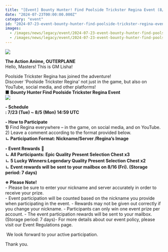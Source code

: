 ```yaml
---
title: "[Event] Bounty Hunter! Find Poolside Trickster Regina Event (8/16 Completed)"
date: "2024-07-23T00:00:00.000Z"
category: "event"
id: "2024-07-23-event-bounty-hunter-find-poolside-trickster-regina-event-8-16-completed"
images:
  - /images/news/legacy/event/2024-07-23-event-bounty-hunter-find-poolside-trickster-regina-event-8-16-completed/349332a5293c43db99d10f0eb42edfad.webp
  - /images/news/legacy/event/2024-07-23-event-bounty-hunter-find-poolside-trickster-regina-event-8-16-completed/82c118f859804d32844422bc63fd1425.webp
---
```


![](/images/news/legacy/event/2024-07-23-event-bounty-hunter-find-poolside-trickster-regina-event-8-16-completed/349332a5293c43db99d10f0eb42edfad.webp)  

**The Action Anime, OUTERPLANE**  
Hello, Masters! This is GM Lisha!  

Poolside Trickster Regina has joined the adventure!  
Discover 'Poolside Trickster Regina' not just in the game, but also on YouTube, social media, and other platforms!  
**■** **Bounty Hunter Find Poolside Trickster Regina Event**  
![](/images/news/legacy/event/2024-07-23-event-bounty-hunter-find-poolside-trickster-regina-event-8-16-completed/82c118f859804d32844422bc63fd1425.webp)  
  
**\- Schedule**  
**: 7/23 (Tue) ~ 8/5 (Mon) 14:59 UTC**  
  
**\- How to Participate**  
**1)** Find Regina everywhere – in the game, on social media, and on YouTube.  
2) Leave a comment according to the format provided below.  
**ㄴ Participation Format: Nickname/Server /Regina’s Image**  
  
**\- Event Rewards** **🎁**  
**ㄴ** **All Participants: Epic Quality Present Selection Chest x3**  
**ㄴ** **5 Lucky Winners:Legendary Quality Present Selection Chest x2**  
**ㄴ** **Event rewards will be sent to your mailbox on 8/16 (Fri). (Storage period: 7 days)**  
  
**※ Please Note!**  
\- Please be sure to enter your nickname and server accurately in order to receive your prize.  
\- Event participation will be counted based on the nickname you provide when participating in the event. - Rewards may not be given out correctly if you change your nickname. - Participants can only win one event prize per account. - The event participation rewards will be sent to your mailbox. (Storage period: 7 days)- For more details about our event policy, please visit our Event Regulations page.

  
 We look forward to your active participation.

Thank you.
